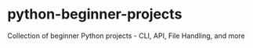 # python-beginner-projects
Collection of beginner Python projects - CLI, API, File Handling, and more
